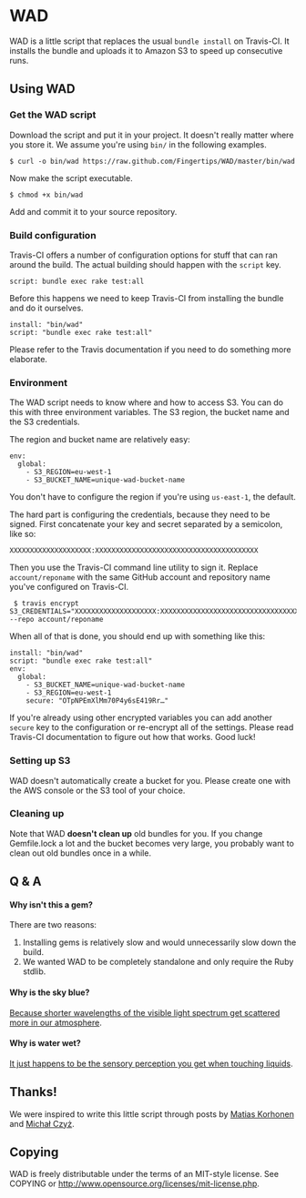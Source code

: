 # WAD

WAD is a little script that replaces the usual `bundle install` on Travis-CI. It installs the bundle and uploads it to Amazon S3 to speed up consecutive runs.

## Using WAD

### Get the WAD script

Download the script and put it in your project. It doesn't really matter where you store it. We assume you're using `bin/` in the following examples.

    $ curl -o bin/wad https://raw.github.com/Fingertips/WAD/master/bin/wad

Now make the script executable.

    $ chmod +x bin/wad

Add and commit it to your source repository.

### Build configuration

Travis-CI offers a number of configuration options for stuff that can ran around the build. The actual building should happen with the `script` key.

    script: bundle exec rake test:all
 
Before this happens we need to keep Travis-CI from installing the bundle and do it ourselves.
 
    install: "bin/wad"
    script: "bundle exec rake test:all"

Please refer to the Travis documentation if you need to do something more elaborate.

### Environment

The WAD script needs to know where and how to access S3. You can do this with three environment variables. The S3 region, the bucket name and the S3 credentials.

The region and bucket name are relatively easy:

    env:
      global:
        - S3_REGION=eu-west-1
        - S3_BUCKET_NAME=unique-wad-bucket-name

You don't have to configure the region if you're using `us-east-1`, the default.

The hard part is configuring the credentials, because they need to be signed. First concatenate your key and secret separated by a semicolon, like so:

    XXXXXXXXXXXXXXXXXXXX:XXXXXXXXXXXXXXXXXXXXXXXXXXXXXXXXXXXXXXXX

Then you use the Travis-CI command line utility to sign it. Replace `account/reponame` with the same GitHub account and repository name you've configured on Travis-CI.

     $ travis encrypt S3_CREDENTIALS="XXXXXXXXXXXXXXXXXXXX:XXXXXXXXXXXXXXXXXXXXXXXXXXXXXXXXXXXXXXXX" --repo account/reponame

When all of that is done, you should end up with something like this:

    install: "bin/wad"
    script: "bundle exec rake test:all"
    env:
      global:
        - S3_BUCKET_NAME=unique-wad-bucket-name
        - S3_REGION=eu-west-1
        secure: "OTpNPEmXlMm70P4y6sE419Rr…"

If you're already using other encrypted variables you can add another `secure` key to the configuration or re-encrypt all of the settings. Please read Travis-CI documentation to figure out how that works. Good luck!

### Setting up S3

WAD doesn't automatically create a bucket for you. Please create one with the AWS console or the S3 tool of your choice.

### Cleaning up

Note that WAD **doesn't clean up** old bundles for you. If you change Gemfile.lock a lot and the bucket becomes very large, you probably want to clean out old bundles once in a while.

## Q & A

#### Why isn't this a gem?

There are two reasons:

1. Installing gems is relatively slow and would unnecessarily slow down the build.
2. We wanted WAD to be completely standalone and only require the Ruby stdlib.

#### Why is the sky blue?

[Because shorter wavelengths of the visible light spectrum get scattered more in our atmosphere](http://spaceplace.nasa.gov/blue-sky/).

#### Why is water wet?

[It just happens to be the sensory perception you get when touching liquids](http://www.planet-science.com/categories/under-11s/our-world/2012/02/why-is-water-wet.aspx).

## Thanks!

We were inspired to write this little script through posts by [Matias Korhonen](http://randomerrata.com/post/45827813818/travis-s3) and [Michał Czyż](https://coderwall.com/p/x8exja).

## Copying

WAD is freely distributable under the terms of an MIT-style license. See COPYING or http://www.opensource.org/licenses/mit-license.php.